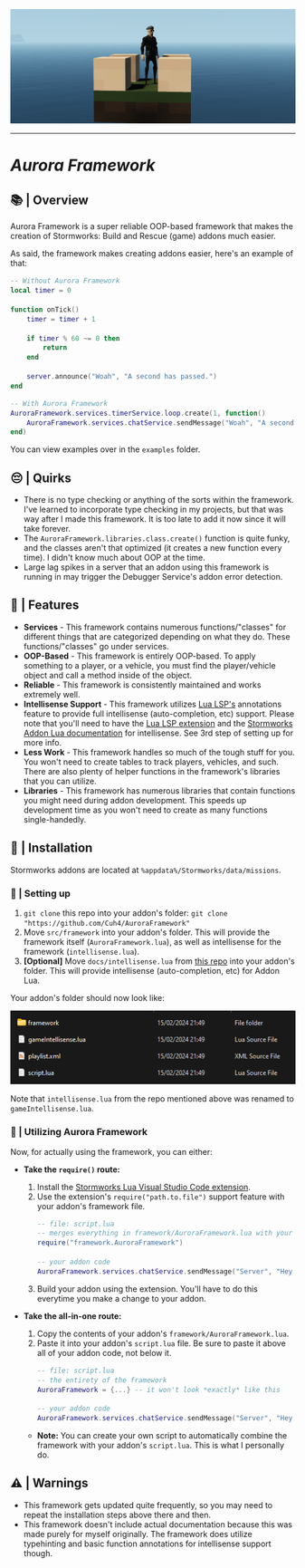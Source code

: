 ![SW Screenshot](imgs/readme_top.png)

---

# *Aurora Framework*


## 📚 | Overview
Aurora Framework is a super reliable OOP-based framework that makes the creation of Stormworks: Build and Rescue (game) addons much easier.

As said, the framework makes creating addons easier, here's an example of that:

```lua
-- Without Aurora Framework
local timer = 0

function onTick()
    timer = timer + 1

    if timer % 60 ~= 0 then
        return
    end

    server.announce("Woah", "A second has passed.")
end
```

```lua
-- With Aurora Framework
AuroraFramework.services.timerService.loop.create(1, function()
    AuroraFramework.services.chatService.sendMessage("Woah", "A second has passed.")
end)
```

You can view examples over in the `examples` folder.

## 😔 | Quirks
- There is no type checking or anything of the sorts within the framework. I've learned to incorporate type checking in my projects, but that was way after I made this framework. It is too late to add it now since it will take forever.
- The `AuroraFramework.libraries.class.create()` function is quite funky, and the classes aren't that optimized (it creates a new function every time). I didn't know much about OOP at the time.
- Large lag spikes in a server that an addon using this framework is running in may trigger the Debugger Service's addon error detection.

## 📃 | Features
- **Services** - This framework contains numerous functions/"classes" for different things that are categorized depending on what they do. These functions/"classes" go under services.
- **OOP-Based** - This framework is entirely OOP-based. To apply something to a player, or a vehicle, you must find the player/vehicle object and call a method inside of the object.
- **Reliable** - This framework is consistently maintained and works extremely well.
- **Intellisense Support** - This framework utilizes [Lua LSP's](https://marketplace.visualstudio.com/items?itemName=sumneko.lua) annotations feature to provide full intellisense (auto-completion, etc) support. Please note that you'll need to have the [Lua LSP extension](https://marketplace.visualstudio.com/items?itemName=sumneko.lua) and the [Stormworks Addon Lua documentation](https://github.com/Cuh4/StormworksAddonLuaDocumentation) for intellisense. See 3rd step of setting up for more info.
- **Less Work** - This framework handles so much of the tough stuff for you. You won't need to create tables to track players, vehicles, and such. There are also plenty of helper functions in the framework's libraries that you can utilize.
- **Libraries** - This framework has numerous libraries that contain functions you might need during addon development. This speeds up development time as you won't need to create as many functions single-handedly.

## 💾 | Installation
Stormworks addons are located at `%appdata%/Stormworks/data/missions`.

### 💽 | Setting up
1) `git clone` this repo into your addon's folder: `git clone "https://github.com/Cuh4/AuroraFramework"`
2) Move `src/framework` into your addon's folder. This will provide the framework itself (`AuroraFramework.lua`), as well as intellisense for the framework (`intellisense.lua`).
3) **[Optional]** Move `docs/intellisense.lua` from [this repo](https://github.com/Cuh4/StormworksAddonLuaDocumentation) into your addon's folder. This will provide intellisense (auto-completion, etc) for Addon Lua.

Your addon's folder should now look like:

![Example](imgs/addon_folder_example.png)

Note that `intellisense.lua` from the repo mentioned above was renamed to `gameIntellisense.lua`.

### 📖 | Utilizing Aurora Framework
Now, for actually using the framework, you can either:

- **Take the `require()` route:**
    1) Install the [Stormworks Lua Visual Studio Code extension](https://marketplace.visualstudio.com/items?itemName=NameousChangey.lifeboatapi).
    2) Use the extension's `require("path.to.file")` support feature with your addon's framework file.
        ```lua
        -- file: script.lua
        -- merges everything in framework/AuroraFramework.lua with your script.lua file once you build your addon using the extension
        require("framework.AuroraFramework")

        -- your addon code
        AuroraFramework.services.chatService.sendMessage("Server", "Hey all!")
        ```
    3) Build your addon using the extension. You'll have to do this everytime you make a change to your addon.

- **Take the all-in-one route:**
    1) Copy the contents of your addon's `framework/AuroraFramework.lua`.
    2) Paste it into your addon's `script.lua` file. Be sure to paste it above all of your addon code, not below it.
        ```lua
        -- file: script.lua
        -- the entirety of the framework
        AuroraFramework = {...} -- it won't look *exactly* like this

        -- your addon code
        AuroraFramework.services.chatService.sendMessage("Server", "Hey all!")
        ```

    - **Note:** You can create your own script to automatically combine the framework with your addon's `script.lua`. This is what I personally do.

## ⚠️ | Warnings
- This framework gets updated quite frequently, so you may need to repeat the installation steps above there and then.
- This framework doesn't include actual documentation because this was made purely for myself originally. The framework does utilize typehinting and basic function annotations for intellisense support though.
